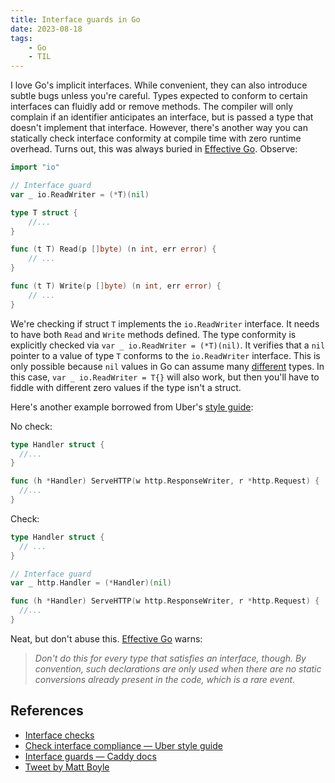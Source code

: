 ```yaml
---
title: Interface guards in Go
date: 2023-08-18
tags:
    - Go
    - TIL
---
```


I love Go's implicit interfaces. While convenient, they can also introduce subtle bugs
unless you're careful. Types expected to conform to certain interfaces can fluidly add or
remove methods. The compiler will only complain if an identifier anticipates an interface,
but is passed a type that doesn't implement that interface. However, there's another way
you can statically check interface conformity at compile time with zero runtime overhead.
Turns out, this was always buried in [Effective Go]. Observe:

```go
import "io"

// Interface guard
var _ io.ReadWriter = (*T)(nil)

type T struct {
    //...
}

func (t T) Read(p []byte) (n int, err error) {
    // ...
}

func (t T) Write(p []byte) (n int, err error) {
    // ...
}
```

We're checking if struct `T` implements the `io.ReadWriter` interface. It needs to have
both `Read` and `Write` methods defined. The type conformity is explicitly checked via
`var _ io.ReadWriter = (*T)(nil)`. It verifies that a `nil` pointer to a value of type `T`
conforms to the `io.ReadWriter` interface. This is only possible because `nil` values in Go
can assume many [different] types. In this case, `var _ io.ReadWriter = T{}` will also
work, but then you'll have to fiddle with different zero values if the type isn't a struct.

Here's another example borrowed from Uber's [style guide]:

No check:

```go
type Handler struct {
  //...
}

func (h *Handler) ServeHTTP(w http.ResponseWriter, r *http.Request) {
  //...
}
```

Check:

```go
type Handler struct {
  // ...
}

// Interface guard
var _ http.Handler = (*Handler)(nil)

func (h *Handler) ServeHTTP(w http.ResponseWriter, r *http.Request) {
  //...
}
```

Neat, but don't abuse this. [Effective Go] warns:

> *Don't do this for every type that satisfies an interface, though. By convention, such
> declarations are only used when there are no static conversions already present in the
> code, which is a rare event.*

## References

* [Interface checks][effective go]
* [Check interface compliance — Uber style guide][style guide]
* [Interface guards — Caddy docs][interface guards]
* [Tweet by Matt Boyle][tweet]

[effective go]: https://go.dev/doc/effective_go#interfaces:~:text=var%20_%20json.Marshaler%20%3D%20(*RawMessage)(nil)
[style guide]: https://github.com/uber-go/guide/blob/master/style.md#verify-interface-compliance
[different]: https://go101.org/article/nil.html
[interface guards]: https://caddyserver.com/docs/extending-caddy#interface-guards
[tweet]: https://twitter.com/MattJamesBoyle/status/1692428212058403251?s=20
